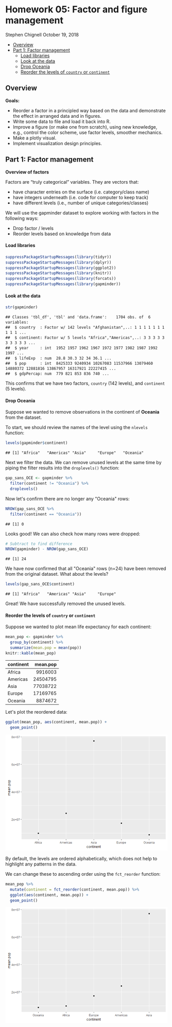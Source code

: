 Homework 05: Factor and figure management
================
Stephen Chignell
October 19, 2018

-   [Overview](#overview)
-   [Part 1: Factor management](#part-1-factor-management)
    -   [Load libraries](#load-libraries)
    -   [Look at the data](#look-at-the-data)
    -   [Drop Oceania](#drop-oceania)
    -   [Reorder the levels of `country` or `continent`](#reorder-the-levels-of-country-or-continent)

Overview
--------

**Goals:**

-   Reorder a factor in a principled way based on the data and demonstrate the effect in arranged data and in figures.
-   Write some data to file and load it back into R.
-   Improve a figure (or make one from scratch), using new knowledge, e.g., control the color scheme, use factor levels, smoother mechanics.
-   Make a plotly visual.
-   Implement visualization design principles.

Part 1: Factor management
-------------------------

**Overview of factors**

Factors are “truly categorical” variables. They are vectors that:

-   have character entries on the surface (i.e. category/class name)
-   have integers underneath (i.e. code for computer to keep track)
-   have different levels (i.e., number of unique categories/classes)

We will use the gapminder dataset to explore working with factors in the following ways:

-   Drop factor / levels
-   Reorder levels based on knowledge from data

#### Load libraries

``` r
suppressPackageStartupMessages(library(tidyr))
suppressPackageStartupMessages(library(dplyr))
suppressPackageStartupMessages(library(ggplot2))
suppressPackageStartupMessages(library(knitr))
suppressPackageStartupMessages(library(forcats))
suppressPackageStartupMessages(library(gapminder))
```

#### Look at the data

``` r
str(gapminder)
```

    ## Classes 'tbl_df', 'tbl' and 'data.frame':    1704 obs. of  6 variables:
    ##  $ country  : Factor w/ 142 levels "Afghanistan",..: 1 1 1 1 1 1 1 1 1 1 ...
    ##  $ continent: Factor w/ 5 levels "Africa","Americas",..: 3 3 3 3 3 3 3 3 3 3 ...
    ##  $ year     : int  1952 1957 1962 1967 1972 1977 1982 1987 1992 1997 ...
    ##  $ lifeExp  : num  28.8 30.3 32 34 36.1 ...
    ##  $ pop      : int  8425333 9240934 10267083 11537966 13079460 14880372 12881816 13867957 16317921 22227415 ...
    ##  $ gdpPercap: num  779 821 853 836 740 ...

This confirms that we have two factors, `country` (142 levels), and `continent` (5 levels).

#### Drop Oceania

Suppose we wanted to remove observations in the continent of **Oceania** from the dataset.

To start, we should review the names of the level using the `nlevels` function:

``` r
levels(gapminder$continent)
```

    ## [1] "Africa"   "Americas" "Asia"     "Europe"   "Oceania"

Next we filter the data. We can remove unused levels at the same time by piping the filter results into the `droplevels()` function:

``` r
gap_sans_OCE <- gapminder %>% 
  filter(continent != "Oceania") %>% 
  droplevels()
```

Now let's confirm there are no longer any "Oceania" rows:

``` r
NROW(gap_sans_OCE %>% 
  filter(continent == "Oceania"))
```

    ## [1] 0

Looks good! We can also check how many rows were dropped:

``` r
# Subtract to find difference
NROW(gapminder) - NROW(gap_sans_OCE)
```

    ## [1] 24

We have now confirmed that all "Oceania" rows (n=24) have been removed from the original dataset. What about the levels?

``` r
levels(gap_sans_OCE$continent)
```

    ## [1] "Africa"   "Americas" "Asia"     "Europe"

Great! We have successfully removed the unused levels.

#### Reorder the levels of `country` or `continent`

Suppose we wanted to plot mean life expectancy for each continent:

``` r
mean_pop <- gapminder %>%
  group_by(continent) %>% 
  summarize(mean.pop = mean(pop)) 
knitr::kable(mean_pop)
```

| continent |  mean.pop|
|:----------|---------:|
| Africa    |   9916003|
| Americas  |  24504795|
| Asia      |  77038722|
| Europe    |  17169765|
| Oceania   |   8874672|

Let's plot the reordered data:

``` r
ggplot(mean_pop, aes(continent, mean.pop)) + 
  geom_point()
```

![](hw05-schignel_files/figure-markdown_github/plot%20mean_pop-1.png)

By default, the levels are ordered alphabetically, which does not help to highlight any patterns in the data.

We can change these to ascending order using the `fct_reorder` function:

``` r
mean_pop %>%
  mutate(continent = fct_reorder(continent, mean.pop)) %>% 
  ggplot(aes(continent, mean.pop)) + 
  geom_point()
```

![](hw05-schignel_files/figure-markdown_github/mean_pop%20ordered-1.png)
